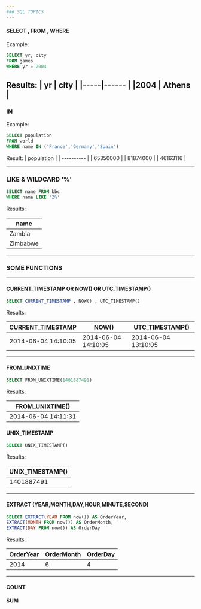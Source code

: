 ```yaml
---
### SQL TOPICS
---
```


#### SELECT , FROM , WHERE 
Example:
```SQL
SELECT yr, city 
FROM games
WHERE yr = 2004
```

Results:
| yr  |	city  |
|-----|------ |
|2004 |	Athens | 
---
### IN
Example:
```SQL
SELECT population
FROM world
WHERE name IN ('France','Germany','Spain')
```

Result:
| population | 
| ---------- |
|  65350000  |
|  81874000  |
|  46163116  |


---

### LIKE & WILDCARD '%'

```SQL
SELECT name FROM bbc
WHERE name LIKE 'Z%'
```

Results:

| name |
|------|
|Zambia|
|Zimbabwe|

---
### SOME FUNCTIONS
---

#### CURRENT_TIMESTAMP OR NOW() OR UTC_TIMESTAMP()

```SQL
SELECT CURRENT_TIMESTAMP , NOW() , UTC_TIMESTAMP()
```

Results:

| CURRENT_TIMESTAMP | NOW()	| UTC_TIMESTAMP() |
|-------------------|-------|-----------------|
|2014-06-04 14:10:05|	2014-06-04 14:10:05	|2014-06-04 13:10:05|


----

#### FROM_UNIXTIME

```SQL
SELECT FROM_UNIXTIME(1401887491)
```

Results:

|FROM_UNIXTIME()|
|----------------|
|2014-06-04 14:11:31    |



#### UNIX_TIMESTAMP

```SQL
SELECT UNIX_TIMESTAMP()
```

Results:

|UNIX_TIMESTAMP()|
|----------------|
|1401887491      |

----

#### EXTRACT (YEAR,MONTH,DAY,HOUR,MINUTE,SECOND)

```SQL
SELECT EXTRACT(YEAR FROM now()) AS OrderYear,
EXTRACT(MONTH FROM now()) AS OrderMonth,
EXTRACT(DAY FROM now()) AS OrderDay
```

Results:


|OrderYear	| OrderMonth | OrderDay|
|-----------|------------|---------|
|2014       |	6	     |   4     |

----

#### COUNT


#### SUM



